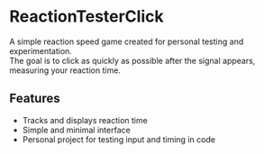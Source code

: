 # ReactionTesterClick

A simple reaction speed game created for personal testing and experimentation.  
The goal is to click as quickly as possible after the signal appears, measuring your reaction time.

## Features
- Tracks and displays reaction time
- Simple and minimal interface
- Personal project for testing input and timing in code
